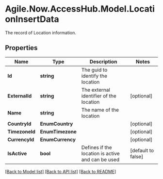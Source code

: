 # Agile.Now.AccessHub.Model.LocationInsertData
The record of Location information.

## Properties

Name | Type | Description | Notes
------------ | ------------- | ------------- | -------------
**Id** | **string** | The guid to identify the location | 
**ExternalId** | **string** | The external identifier of the location | [optional] 
**Name** | **string** | The name of the location | 
**CountryId** | **EnumCountry** |  | [optional] 
**TimezoneId** | **EnumTimezone** |  | [optional] 
**CurrencyId** | **EnumCurrency** |  | [optional] 
**IsActive** | **bool** | Defines if the location is active and can be used | [default to false]
[[Back to Model list]](../README.md#documentation-for-models) [[Back to API list]](../README.md#documentation-for-api-endpoints) [[Back to README]](../README.md)

